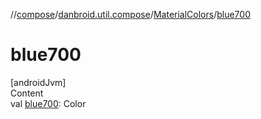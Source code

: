 //[compose](../../../index.md)/[danbroid.util.compose](../index.md)/[MaterialColors](index.md)/[blue700](blue700.md)



# blue700  
[androidJvm]  
Content  
val [blue700](blue700.md): Color  



